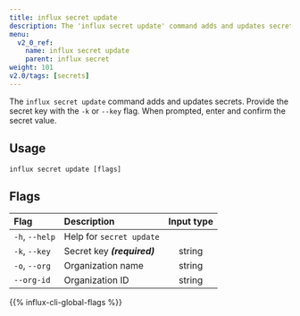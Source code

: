 ```yaml
---
title: influx secret update
description: The 'influx secret update' command adds and updates secrets.
menu:
  v2_0_ref:
    name: influx secret update
    parent: influx secret
weight: 101
v2.0/tags: [secrets]
---
```


The `influx secret update` command adds and updates secrets.
Provide the secret key with the `-k` or `--key` flag.
When prompted, enter and confirm the secret value.

## Usage
```
influx secret update [flags]
```

## Flags
| Flag           | Description                 | Input type |
|:----           |:-----------                 |:----------:|
| `-h`, `--help` | Help for `secret update`    |            |
| `-k`, `--key`  | Secret key _**(required)**_ | string     |
| `-o`, `--org`  | Organization name           | string     |
| `--org-id`     | Organization ID             | string     |

{{% influx-cli-global-flags %}}
